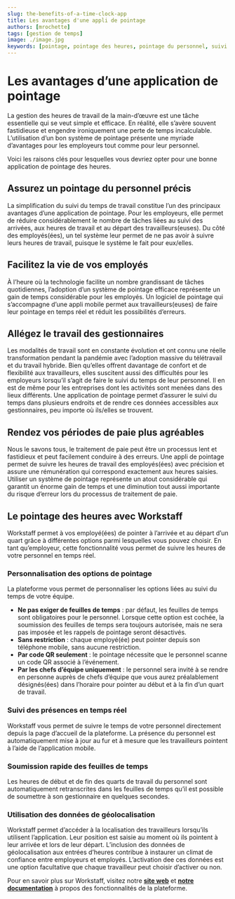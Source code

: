 ```yaml
---
slug: the-benefits-of-a-time-clock-app
title: Les avantages d'une appli de pointage
authors: [mrochette]
tags: [gestion de temps]
image: ./image.jpg
keywords: [pointage, pointage des heures, pointage du personnel, suivi des heures]
---
```


# Les avantages d’une application de pointage

La gestion des heures de travail de la main-d’œuvre est une tâche essentielle qui se veut simple et efficace. En réalité, elle s’avère souvent fastidieuse et engendre ironiquement une perte de temps incalculable. L’utilisation d’un bon système de pointage présente une myriade d’avantages pour les employeurs tout comme pour leur personnel.

<!--truncate-->

Voici les raisons clés pour lesquelles vous devriez opter pour une bonne application de pointage des heures.

## Assurez un pointage du personnel précis
La simplification du suivi du temps de travail constitue l’un des principaux avantages d’une application de pointage. Pour les employeurs, elle permet de réduire considérablement le nombre de tâches liées au suivi des arrivées, aux heures de travail et au départ des travailleurs(euses). Du côté des employés(ées), un tel système leur permet de ne pas avoir à suivre leurs heures de travail, puisque le système le fait pour eux/elles.

## Facilitez la vie de vos employés
À l’heure où la technologie facilite un nombre grandissant de tâches quotidiennes, l’adoption d’un système de pointage efficace représente un gain de temps considérable pour les employés. Un logiciel de pointage qui s’accompagne d’une appli mobile permet aux travailleurs(euses) de faire leur pointage en temps réel et réduit les possibilités d’erreurs.


## Allégez le travail des gestionnaires
Les modalités de travail sont en constante évolution et ont connu une réelle transformation pendant la pandémie avec l’adoption massive du télétravail et du travail hybride. Bien qu’elles offrent davantage de confort et de flexibilité aux travailleurs, elles suscitent aussi des difficultés pour les employeurs lorsqu’il s’agit de faire le suivi du temps de leur personnel. Il en est de même pour les entreprises dont les activités sont menées dans des lieux différents. Une application de pointage permet d’assurer le suivi du temps dans plusieurs endroits et de rendre ces données accessibles aux gestionnaires, peu importe où ils/elles se trouvent.


## Rendez vos périodes de paie plus agréables
Nous le savons tous, le traitement de paie peut être un processus lent et fastidieux et peut facilement conduire à des erreurs. Une appli de pointage permet de suivre les heures de travail des employés(ées) avec précision et assure une rémunération qui correspond exactement aux heures saisies. Utiliser un système de pointage représente un atout considérable qui garantit un énorme gain de temps et une diminution tout aussi importante du risque d’erreur lors du processus de traitement de paie.


## Le pointage des heures avec Workstaff
Workstaff permet à vos employé(ées) de pointer à l’arrivée et au départ d’un quart grâce à différentes options parmi lesquelles vous pouvez choisir. En tant qu’employeur, cette fonctionnalité vous permet de suivre les heures de votre personnel en temps réel.


### Personnalisation des options de pointage
La plateforme vous permet de personnaliser les options liées au suivi du temps de votre équipe.
- **Ne pas exiger de feuilles de temps** : par défaut, les feuilles de temps sont obligatoires pour le personnel. Lorsque cette option est cochée, la soumission des feuilles de temps sera toujours autorisée, mais ne sera pas imposée et les rappels de pointage seront désactivés.
- **Sans restriction** : chaque employé(ée) peut pointer depuis son téléphone mobile, sans aucune restriction.
- **Par code QR seulement** : le pointage nécessite que le personnel scanne un code QR associé à l’événement.
- **Par les chefs d’équipe uniquement** : le personnel sera invité à se rendre en personne auprès de chefs d’équipe que vous aurez préalablement désignés(ées) dans l’horaire pour pointer au début et à la fin d’un quart de travail.

### Suivi des présences en temps réel
Workstaff vous permet de suivre le temps de votre personnel directement depuis la page d’accueil de la plateforme. La présence du personnel est automatiquement mise à jour au fur et à mesure que les travailleurs pointent à l’aide de l’application mobile.

### Soumission rapide des feuilles de temps
Les heures de début et de fin des quarts de travail du personnel sont automatiquement retranscrites dans les feuilles de temps qu’il est possible de soumettre à son gestionnaire en quelques secondes.

### Utilisation des données de géolocalisation
Workstaff permet d’accéder à la localisation des travailleurs lorsqu’ils utilisent l’application. Leur position est saisie au moment où ils pointent à leur arrivée et lors de leur départ. L’inclusion des données de géolocalisation aux entrées d’heures contribue à instaurer un climat de confiance entre employeurs et employés. L’activation dee ces données est une option facultative que chaque travailleur peut choisir d’activer ou non.

Pour en savoir plus sur Workstaff, visitez notre [**site web**](https://workstaff.app/fr/) et [**notre documentation**](https://help.workstaff.app/fr/) à propos des fonctionnalités de la plateforme. 

